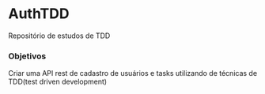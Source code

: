 # AuthTDD

Repositório de estudos de TDD

### Objetivos
Criar uma API rest de cadastro de usuários e tasks utilizando de técnicas de TDD(test driven development)